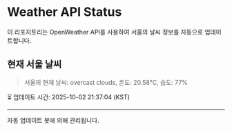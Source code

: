
# Weather API Status

이 리포지토리는 OpenWeather API를 사용하여 서울의 날씨 정보를 자동으로 업데이트합니다.

## 현재 서울 날씨
> 서울의 현재 날씨: overcast clouds, 온도: 20.58°C, 습도: 77%

⏳ 업데이트 시간: 2025-10-02 21:37:04 (KST)

---
자동 업데이트 봇에 의해 관리됩니다.

